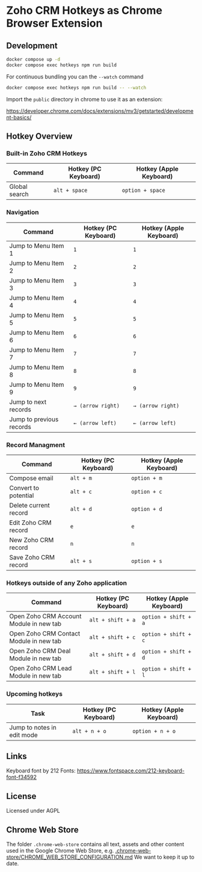 # Zoho CRM Hotkeys as Chrome Browser Extension

## Development

```bash
docker compose up -d
docker compose exec hotkeys npm run build
```

For continuous bundling you can the `--watch` command

```bash
docker compose exec hotkeys npm run build -- --watch
```

Import the `public` directory in chrome to use it as an extension:

https://developer.chrome.com/docs/extensions/mv3/getstarted/development-basics/

## Hotkey Overview

### Built-in Zoho CRM Hotkeys

| Command       | Hotkey (PC Keyboard) | Hotkey (Apple Keyboard) |
| ------------- | -------------------- | ----------------------- |
| Global search | `alt + space`        | `option + space`        |

### Navigation

| Command                  | Hotkey (PC Keyboard) | Hotkey (Apple Keyboard) |
| ------------------------ | -------------------- | ----------------------- |
| Jump to Menu Item 1      | `1`                  | `1`                     |
| Jump to Menu Item 2      | `2`                  | `2`                     |
| Jump to Menu Item 3      | `3`                  | `3`                     |
| Jump to Menu Item 4      | `4`                  | `4`                     |
| Jump to Menu Item 5      | `5`                  | `5`                     |
| Jump to Menu Item 6      | `6`                  | `6`                     |
| Jump to Menu Item 7      | `7`                  | `7`                     |
| Jump to Menu Item 8      | `8`                  | `8`                     |
| Jump to Menu Item 9      | `9`                  | `9`                     |
| Jump to next records     | `→ (arrow right)`    | `→ (arrow right)`       |
| Jump to previous records | `← (arrow left)`     | `← (arrow left)`        |

### Record Managment

| Command               | Hotkey (PC Keyboard) | Hotkey (Apple Keyboard) |
| --------------------- | -------------------- | ----------------------- |
| Compose email         | `alt + m`            | `option + m`            |
| Convert to potential  | `alt + c`            | `option + c`            |
| Delete current record | `alt + d`            | `option + d`            |
| Edit Zoho CRM record  | `e`                  | `e`                     |
| New Zoho CRM record   | `n`                  | `n`                     |
| Save Zoho CRM record  | `alt + s`            | `option + s`            |

### Hotkeys outside of any Zoho application

| Command                                 | Hotkey (PC Keyboard) | Hotkey (Apple Keyboard) |
| --------------------------------------- | -------------------- | ----------------------- |
| Open Zoho CRM Account Module in new tab | `alt + shift + a`    | `option + shift + a`    |
| Open Zoho CRM Contact Module in new tab | `alt + shift + c`    | `option + shift + c`    |
| Open Zoho CRM Deal Module in new tab    | `alt + shift + d`    | `option + shift + d`    |
| Open Zoho CRM Lead Module in new tab    | `alt + shift + l`    | `option + shift + l`    |

### Upcoming hotkeys

| Task                       | Hotkey (PC Keyboard) | Hotkey (Apple Keyboard) |
| -------------------------- | -------------------- | ----------------------- |
| Jump to notes in edit mode | `alt + n + o`        | `option + n + o`        |

## Links

Keyboard font by 212 Fonts: https://www.fontspace.com/212-keyboard-font-f34592

## License

Licensed under AGPL

## Chrome Web Store

The folder `.chrome-web-store` contains all text, assets and other content used in the Google Chrome Web Store, e.g. [.chrome-web-store/CHROME_WEB_STORE_CONFIGURATION.md](.chrome-web-store/CHROME_WEB_STORE_CONFIGURATION.md) We want to keep it up to date.
